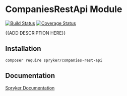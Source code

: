 # CompaniesRestApi Module
[![Build Status](https://travis-ci.org/spryker/companies-rest-api.svg)](https://travis-ci.org/spryker/companies-rest-api)
[![Coverage Status](https://coveralls.io/repos/github/spryker/companies-rest-api/badge.svg)](https://coveralls.io/github/spryker/companies-rest-api)

{{ADD DESCRIPTION HERE}}

## Installation

```
composer require spryker/companies-rest-api
```

## Documentation

[Spryker Documentation](https://academy.spryker.com/developing_with_spryker/module_guide/modules.html)
